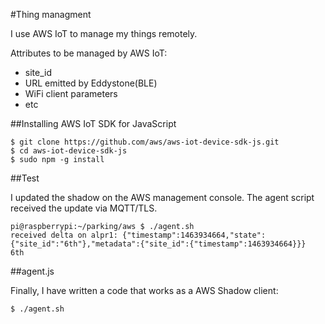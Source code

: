 #Thing managment

I use AWS IoT to manage my things remotely.

Attributes to be managed by AWS IoT:
- site_id
- URL emitted by Eddystone(BLE)
- WiFi client parameters
- etc

##Installing AWS IoT SDK for JavaScript

```
$ git clone https://github.com/aws/aws-iot-device-sdk-js.git
$ cd aws-iot-device-sdk-js
$ sudo npm -g install
```

##Test

I updated the shadow on the AWS management console. The agent script received the update via MQTT/TLS.
```
pi@raspberrypi:~/parking/aws $ ./agent.sh
received delta on alpr1: {"timestamp":1463934664,"state":{"site_id":"6th"},"metadata":{"site_id":{"timestamp":1463934664}}}
6th
```
##agent.js

Finally, I have written a code that works as a AWS Shadow client:
```
$ ./agent.sh
```
